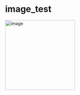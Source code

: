 # image_test

<img width="226" alt="image" src="https://github.com/user-attachments/assets/d3d45580-422f-48f6-a09f-fe5343f691ac" />
